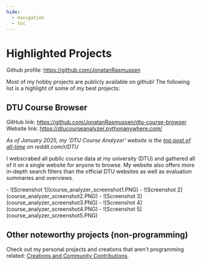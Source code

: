 ```yaml
---
hide:
  - navigation
  - toc
---
```


# Highlighted Projects

Github profile: <https://github.com/JonatanRasmussen>

Most of my hobby projects are publicly available on github! The following list is a highlight of some of my best projects:

## DTU Course Browser

GitHub link: <https://github.com/JonatanRasmussen/dtu-course-browser>
Website link: <https://dtucourseanalyzer.pythonanywhere.com/>

*As of January 2025, my 'DTU Course Analyzer' website is the [top post of all-time](https://www.reddit.com/r/DTU/top/?sort=top&t=all) on reddit.com/r/DTU*

I webscrabed all public course data at my university (DTU) and gathered all of it on a single website for anyone to browse. My website also offers more in-depth search filters than the official DTU websites as well as evaluation summaries and overviews.

<div class="grid cards" markdown>
- ![Screenshot 1](course_analyzer_screenshot1.PNG)
- ![Screenshot 2](course_analyzer_screenshot2.PNG)
- ![Screenshot 3](course_analyzer_screenshot3.PNG)
- ![Screenshot 4](course_analyzer_screenshot4.PNG)
- ![Screenshot 5](course_analyzer_screenshot5.PNG)
</div>

## Other noteworthy projects (non-programming)

Check out my personal projects and creations that aren't programming related: [Creations and Community Contributions](projects_other.md).
